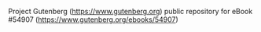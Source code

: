 Project Gutenberg (https://www.gutenberg.org) public repository for
eBook #54907 (https://www.gutenberg.org/ebooks/54907)
